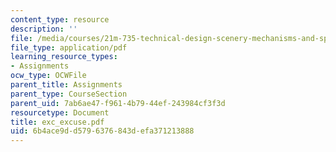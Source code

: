 ```yaml
---
content_type: resource
description: ''
file: /media/courses/21m-735-technical-design-scenery-mechanisms-and-special-effects-spring-2004/6b4ace9dd5796376843defa371213888_exc_excuse.pdf
file_type: application/pdf
learning_resource_types:
- Assignments
ocw_type: OCWFile
parent_title: Assignments
parent_type: CourseSection
parent_uid: 7ab6ae47-f961-4b79-44ef-243984cf3f3d
resourcetype: Document
title: exc_excuse.pdf
uid: 6b4ace9d-d579-6376-843d-efa371213888
---
```

